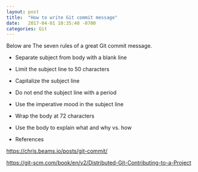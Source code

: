 ```yaml
---
layout: post
title:  "How to write Git commit message"
date:   2017-04-01 10:35:40 -0700
categories: Git
---
```


Below are The seven rules of a great Git commit message.

- Separate subject from body with a blank line
- Limit the subject line to 50 characters
- Capitalize the subject line
- Do not end the subject line with a period
- Use the imperative mood in the subject line
- Wrap the body at 72 characters
- Use the body to explain what and why vs. how

- References

https://chris.beams.io/posts/git-commit/

https://git-scm.com/book/en/v2/Distributed-Git-Contributing-to-a-Project
